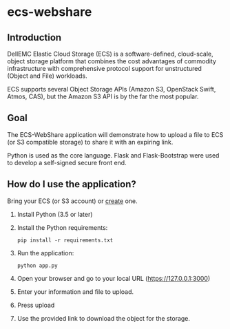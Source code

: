 # ecs-webshare

## Introduction

DellEMC Elastic Cloud Storage (ECS) is a software-defined, cloud-scale, object storage platform that combines the cost advantages of commodity infrastructure with comprehensive protocol support for unstructured (Object and File) workloads.

ECS supports several Object Storage APIs (Amazon S3, OpenStack Swift, Atmos, CAS), but the Amazon S3 API is by the far the most popular.

## Goal

The ECS-WebShare application will demonstrate how to upload a file to ECS (or S3 compatible storage) to share it with an expiring link.

Python is used as the core language.  Flask and Flask-Bootstrap were used to develop a self-signed secure front end.

## How do I use the application?

Bring your ECS (or S3 account) or [create](https://portal.ecstestdrive.com/) one.

1. Install Python (3.5 or later)

2. Install the Python requirements:

    ```pip install -r requirements.txt```

3. Run the application:

    ```python app.py```

4. Open your browser and go to your local URL (https://127.0.0.1:3000)

5. Enter your information and file to upload.

6. Press upload

7.  Use the provided link to download the object for the storage.